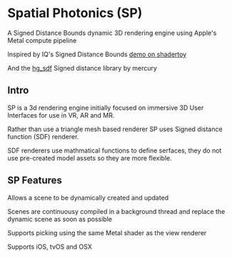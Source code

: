 # Spatial Photonics (SP)
A Signed Distance Bounds dynamic 3D rendering engine using Apple's Metal compute pipeline

Inspired by IQ's Signed Distance Bounds [demo on shadertoy](https://www.shadertoy.com/view/Xds3zN)

And the [hg_sdf](http://mercury.sexy/hg_sdf/) Signed distance library by mercury

## Intro

SP is a 3d rendering engine initially focused on immersive 3D User Interfaces for use in VR, AR and MR.

Rather than use a triangle mesh based renderer SP uses Signed distance function (SDF) renderer.

SDF renderers use mathmatical functions to define serfaces, they do not use pre-created model assets so they are more flexible.



## SP Features

Allows a scene to be dynamically created and updated

Scenes are continuousy compiled in a background thread and replace the dynamic scene as soon as possible

Supports picking using the same Metal shader as the view renderer 

Supports iOS, tvOS and OSX





